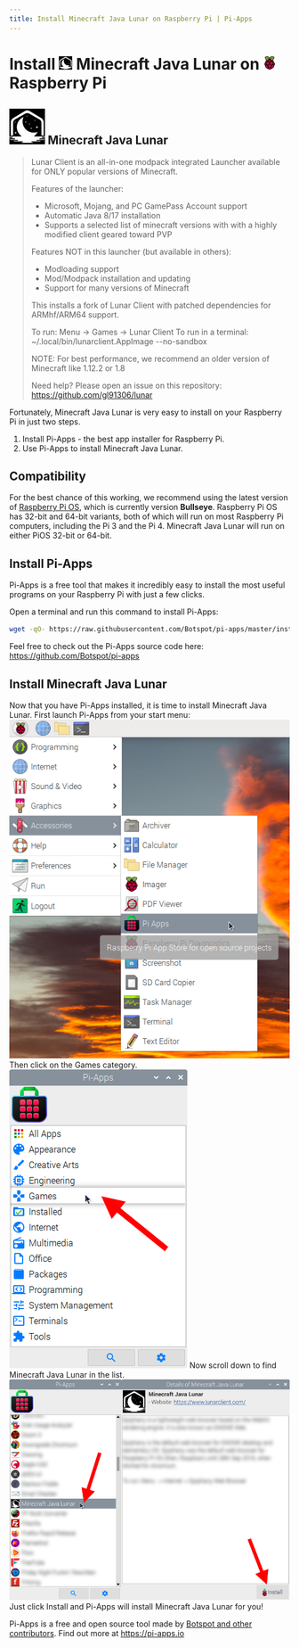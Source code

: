 ```yaml
---
title: Install Minecraft Java Lunar on Raspberry Pi | Pi-Apps
---
```

<div class="simple-install-content content">

# Install <img src="/img/app-icons/Minecraft Java Lunar/icon-64.png" height=24> Minecraft Java Lunar on <img src=/img/other-icons/raspberrypi-icon.svg height=24> Raspberry Pi

## <img src="/img/app-icons/Minecraft Java Lunar/icon-64.png"> Minecraft Java Lunar
> Lunar Client is an all-in-one modpack integrated Launcher available for ONLY popular versions of Minecraft.
> 
> Features of the launcher:
> - Microsoft, Mojang, and PC GamePass Account support
> - Automatic Java 8/17 installation
> - Supports a selected list of minecraft versions with with a highly modified client geared toward PVP
> 
> Features NOT in this launcher (but available in others):
> - Modloading support
> - Mod/Modpack installation and updating
> - Support for many versions of Minecraft
> 
> This installs a fork of Lunar Client with patched dependencies for ARMhf/ARM64 support.
> 
> To run: Menu -> Games -> Lunar Client
> To run in a terminal: ~/.local/bin/lunarclient.AppImage --no-sandbox
> 
> NOTE: For best performance, we recommend an older version of Minecraft like 1.12.2 or 1.8
> 
> Need help? Please open an issue on this repository: https://github.com/gl91306/lunar

Fortunately, Minecraft Java Lunar is very easy to install on your Raspberry Pi in just two steps.
1. Install Pi-Apps - the best app installer for Raspberry Pi.
2. Use Pi-Apps to install Minecraft Java Lunar.
</div>
<div class="simple-install-content content">

## Compatibility
For the best chance of this working, we recommend using the latest version of [Raspberry Pi OS](https://www.raspberrypi.com/software/), which is currently version **Bullseye**.
Raspberry Pi OS has 32-bit and 64-bit variants, both of which will run on most Raspberry Pi computers, including the Pi 3 and the Pi 4.
Minecraft Java Lunar will run on either PiOS 32-bit or 64-bit.
</div>
<div class="simple-install-content content">

## Install Pi-Apps

Pi-Apps is a free tool that makes it incredibly easy to install the most useful programs on your Raspberry Pi with just a few clicks.

Open a terminal and run this command to install Pi-Apps:
```bash
wget -qO- https://raw.githubusercontent.com/Botspot/pi-apps/master/install | bash
```
Feel free to check out the Pi-Apps source code here: https://github.com/Botspot/pi-apps
</div>
<div class="simple-install-content content">

## Install Minecraft Java Lunar

Now that you have Pi-Apps installed, it is time to install Minecraft Java Lunar.
First launch Pi-Apps from your start menu:
<img src="/img/start-menu.png">
Then click on the Games category.
<img src="/img/category-selections/Games.png">
Now scroll down to find Minecraft Java Lunar in the list.
<img src="/img/app-icons/Minecraft Java Lunar/app-selection.png">
Just click Install and Pi-Apps will install Minecraft Java Lunar for you!
</div>
<div class="simple-install-content content">

Pi-Apps is a free and open source tool made by [Botspot and other contributors](/about/#contributors). Find out more at https://pi-apps.io
</div>
